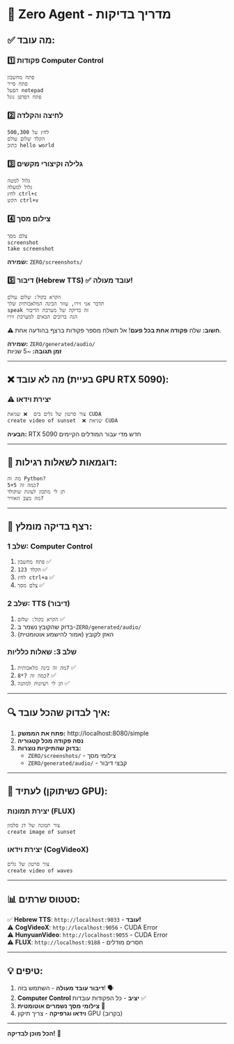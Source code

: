 # 🧪 Zero Agent - מדריך בדיקות

## ✅ **מה עובד:**

### 1️⃣ **פקודות Computer Control**
```
פתח מחשבון
פתח סייר
הפעל notepad
פתח דפדפן גוגל
```

### 2️⃣ **לחיצה והקלדה**
```
לחץ על 500,300
הקלד שלום עולם
כתוב hello world
```

### 3️⃣ **גלילה וקיצורי מקשים**
```
גלול למטה
גלול למעלה
לחץ ctrl+c
הקש ctrl+v
```

### 4️⃣ **צילום מסך**
```
צלם מסך
screenshot
take screenshot
```
**שמירה:** `ZERO/screenshots/`

### 5️⃣ **דיבור (Hebrew TTS)** ✅ **עובד מעולה!**
```
הקרא בקול: שלום עולם
תדבר אני זירו, עוזר הבינה המלאכותית שלך
speak זה בדיקה של מערכת הדיבור
הגה ברוכים הבאים למערכת זירו
```

**⚠️ חשוב:** שלח **פקודה אחת בכל פעם**! אל תשלח מספר פקודות ברצף בהודעה אחת.

**שמירה:** `ZERO/generated/audio/`  
**זמן תגובה:** ~5 שניות

---

## ❌ **מה לא עובד (בעיית GPU RTX 5090):**

### ⚠️ **יצירת וידאו**
```
צור סרטון של גלים בים  ❌ שגיאת CUDA
create video of sunset  ❌ שגיאת CUDA
```

**הבעיה:** RTX 5090 חדש מדי עבור המודלים הקיימים

---

## 📝 **דוגמאות לשאלות רגילות:**

```
מה זה Python?
כמה זה 5+5?
תן לי מתכון לעוגת שוקולד
מה מצב האוויר?
```

---

## 🎯 **רצף בדיקה מומלץ:**

### **שלב 1: Computer Control**
1. `פתח מחשבון` ✅
2. `הקלד 123` ✅
3. `לחץ ctrl+a` ✅
4. `צלם מסך` ✅

### **שלב 2: TTS (דיבור)**
1. `הקרא בקול: שלום` ✅
2. בדוק שהקובץ נשמר ב-`ZERO/generated/audio/`
3. האזן לקובץ (אמור להישמע אוטומטית)

### **שלב 3: שאלות כלליות**
1. `מה זה בינה מלאכותית?` ✅
2. `כמה זה 7*8?` ✅
3. `תן לי רעיונות למתנה` ✅

---

## 🔍 **איך לבדוק שהכל עובד:**

1. **פתח את הממשק:** http://localhost:8080/simple
2. **נסה פקודה מכל קטגוריה**
3. **בדוק שהתיקיות נוצרות:**
   - `ZERO/screenshots/` - צילומי מסך
   - `ZERO/generated/audio/` - קבצי דיבור

---

## 🎨 **לעתיד (כשיתוקן GPU):**

### **יצירת תמונות (FLUX)**
```
צור תמונה של דג סלמון
create image of sunset
```

### **יצירת וידאו (CogVideoX)**
```
צור סרטון של גלים
create video of waves
```

---

## 📊 **סטטוס שרתים:**

✅ **Hebrew TTS**: `http://localhost:9033` - **עובד!**  
⚠️ **CogVideoX**: `http://localhost:9056` - CUDA Error  
⚠️ **HunyuanVideo**: `http://localhost:9055` - CUDA Error  
⚠️ **FLUX**: `http://localhost:9188` - חסרים מודלים

---

## 💡 **טיפים:**

1. **דיבור עובד מעולה** - השתמש בזה! 🗣️
2. **Computer Control יציב** - כל הפקודות עובדות ✅
3. **צילומי מסך נשמרים אוטומטית** 📸
4. **וידאו וגרפיקה** - צריך תיקון GPU (בקרוב)

---

**הכל מוכן לבדיקה!** 🚀

